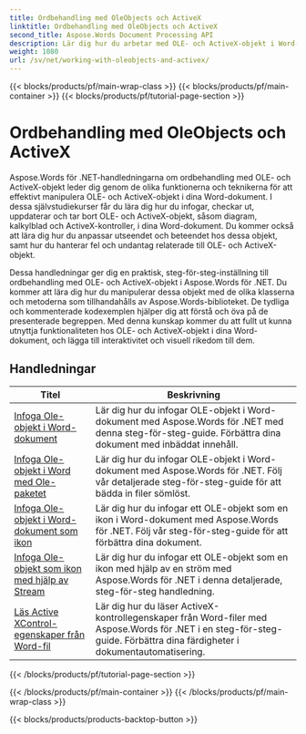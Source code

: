 ```yaml
---
title: Ordbehandling med OleObjects och ActiveX
linktitle: Ordbehandling med OleObjects och ActiveX
second_title: Aspose.Words Document Processing API
description: Lär dig hur du arbetar med OLE- och ActiveX-objekt i Word-dokument med Aspose.Words för .NET. Detaljerade tutorials med kodexempel.
weight: 1080
url: /sv/net/working-with-oleobjects-and-activex/
---
```


{{< blocks/products/pf/main-wrap-class >}}
{{< blocks/products/pf/main-container >}}
{{< blocks/products/pf/tutorial-page-section >}}

# Ordbehandling med OleObjects och ActiveX


Aspose.Words för .NET-handledningarna om ordbehandling med OLE- och ActiveX-objekt leder dig genom de olika funktionerna och teknikerna för att effektivt manipulera OLE- och ActiveX-objekt i dina Word-dokument. I dessa självstudiekurser får du lära dig hur du infogar, checkar ut, uppdaterar och tar bort OLE- och ActiveX-objekt, såsom diagram, kalkylblad och ActiveX-kontroller, i dina Word-dokument. Du kommer också att lära dig hur du anpassar utseendet och beteendet hos dessa objekt, samt hur du hanterar fel och undantag relaterade till OLE- och ActiveX-objekt.

Dessa handledningar ger dig en praktisk, steg-för-steg-inställning till ordbehandling med OLE- och ActiveX-objekt i Aspose.Words för .NET. Du kommer att lära dig hur du manipulerar dessa objekt med de olika klasserna och metoderna som tillhandahålls av Aspose.Words-biblioteket. De tydliga och kommenterade kodexemplen hjälper dig att förstå och öva på de presenterade begreppen. Med denna kunskap kommer du att fullt ut kunna utnyttja funktionaliteten hos OLE- och ActiveX-objekt i dina Word-dokument, och lägga till interaktivitet och visuell rikedom till dem.

 ## Handledningar
| Titel | Beskrivning |
| --- | --- |
| [Infoga Ole-objekt i Word-dokument](./insert-ole-object/) | Lär dig hur du infogar OLE-objekt i Word-dokument med Aspose.Words för .NET med denna steg-för-steg-guide. Förbättra dina dokument med inbäddat innehåll. |
| [Infoga Ole-objekt i Word med Ole-paketet](./insert-ole-object-with-ole-package/) | Lär dig hur du infogar OLE-objekt i Word-dokument med Aspose.Words för .NET. Följ vår detaljerade steg-för-steg-guide för att bädda in filer sömlöst. |
| [Infoga Ole-objekt i Word-dokument som ikon](./insert-ole-object-as-icon/) | Lär dig hur du infogar ett OLE-objekt som en ikon i Word-dokument med Aspose.Words för .NET. Följ vår steg-för-steg-guide för att förbättra dina dokument. |
| [Infoga Ole-objekt som ikon med hjälp av Stream](./insert-ole-object-as-icon-using-stream/) | Lär dig hur du infogar ett OLE-objekt som en ikon med hjälp av en ström med Aspose.Words för .NET i denna detaljerade, steg-för-steg handledning. |
| [Läs Active XControl-egenskaper från Word-fil](./read-active-xcontrol-properties/) | Lär dig hur du läser ActiveX-kontrollegenskaper från Word-filer med Aspose.Words för .NET i en steg-för-steg-guide. Förbättra dina färdigheter i dokumentautomatisering. |
{{< /blocks/products/pf/tutorial-page-section >}}

{{< /blocks/products/pf/main-container >}}
{{< /blocks/products/pf/main-wrap-class >}}

{{< blocks/products/products-backtop-button >}}
